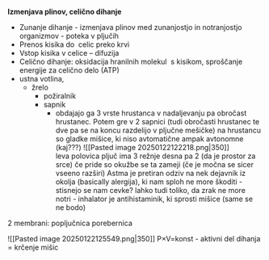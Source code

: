 **Izmenjava plinov, celično dihanje**
- Zunanje dihanje - izmenjava plinov med zunanjostjo in notranjostjo organizmov - poteka v pljučih
- Prenos kisika do  celic preko krvi
- Vstop kisika v celice – difuzija
- Celično dihanje: oksidacija hranilnih molekul  s kisikom, sproščanje energije za celično delo (ATP)
 - ustna votlina, 
	 - žrelo
		 - požiralnik
		 - sapnik
			 - obdajajo ga 3 vrste hrustanca v nadaljevanju pa obročast hrustanec. Potem gre v 2 sapnici (tudi obročasti hrustanec te dve pa se na koncu razdelijo v pljučne mešičke) na hrustancu so gladke mišice, ki niso avtomatične ampak avtonomne (kaj???) 
![[Pasted image 20250122122218.png|350]]  
leva polovica pljuč ima 3 režnje desna pa 2 (da je prostor za srce) če pride so okužbe se ta zameji (če je močna se sicer vseeno razširi)
Astma je pretiran odziv na nek dejavnik iz okolja (basically alergija), ki nam sploh ne more škoditi - stisnejo se nam cevke? lahko tudi toliko, da zrak ne more notri - inhalator je antihistaminik, ki sprosti mišice (same se ne bodo)

2 membrani:
popljučnica
porebernica

![[Pasted image 20250122125549.png|350]] 
P×V=konst - aktivni del dihanja = krčenje mišic
